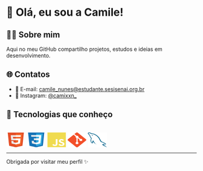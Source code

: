 # 👋 Olá, eu sou a Camile!

## 👩‍💻 Sobre mim
Aqui no meu GitHub compartilho projetos, estudos e ideias em desenvolvimento.  

## 🌐 Contatos
- 📧 E-mail: [camile_nunes@estudante.sesisenai.org.br](mailto:camile_nunes@estudante.sesisenai.org.br)   
- 📸 Instagram: [@camixxn_](https://instagram.com/camixxn_)

## 🚀 Tecnologias que conheço
<div style="display: inline_block"><br/>
  <img align="center" alt="HTML" height="40" width="50" src="https://raw.githubusercontent.com/devicons/devicon/master/icons/html5/html5-original.svg">
  <img align="center" alt="CSS" height="40" width="50" src="https://raw.githubusercontent.com/devicons/devicon/master/icons/css3/css3-original.svg">
  <img align="center" alt="JavaScript" height="40" width="50" src="https://raw.githubusercontent.com/devicons/devicon/master/icons/javascript/javascript-plain.svg">
  <img align="center" alt="Git" height="40" width="50" src="https://raw.githubusercontent.com/devicons/devicon/master/icons/git/git-original.svg">
  <img align="center" alt="MySQL" height="40" width="50" src="https://raw.githubusercontent.com/devicons/devicon/master/icons/mysql/mysql-original.svg">
</div>

---

Obrigada por visitar meu perfil ✨ 

